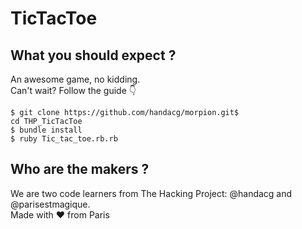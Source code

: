 # TicTacToe

## What you should expect ?
An awesome game, no kidding. <br/>
Can't wait? Follow the guide 👇

~~~~
$ git clone https://github.com/handacg/morpion.git$ 
cd THP_TicTacToe
$ bundle install
$ ruby Tic_tac_toe.rb.rb
~~~~

## Who are the makers ?
We are two code learners from The Hacking Project: @handacg and @parisestmagique. <br/>
Made with ❤️ from Paris

